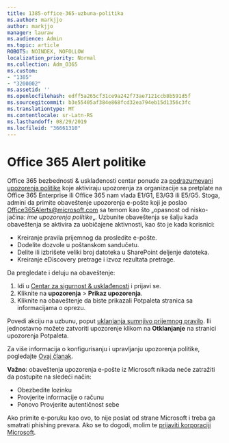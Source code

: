 ```yaml
---
title: 1385-office-365-uzbuna-politika
ms.author: markjjo
author: markjjo
manager: lauraw
ms.audience: Admin
ms.topic: article
ROBOTS: NOINDEX, NOFOLLOW
localization_priority: Normal
ms.collection: Adm_O365
ms.custom:
- "1385"
- "3200002"
ms.assetid: ''
ms.openlocfilehash: edff5a265cf31ce9a242f73ae7121ccb8b591d5f
ms.sourcegitcommit: b3e55405af384e868fcd32ea794eb15d1356c3fc
ms.translationtype: MT
ms.contentlocale: sr-Latn-RS
ms.lasthandoff: 08/29/2019
ms.locfileid: "36661310"
---
```

# <a name="office-365-alert-policies"></a>Office 365 Alert politike

Office 365 bezbednosti & usklađenosti centar ponude za [podrazumevani upozorenja politike](https://docs.microsoft.com/office365/securitycompliance/alert-policies#default-alert-policies) koje aktiviraju upozorenja za organizacije sa pretplate na Office 365 Enterprise ili Office 365 nam vlada E1/G1, E3/G3 ili E5/G5. Stoga, admini da primite obaveštenje upozorenja e-pošte koji je poslao Office365Alerts@microsoft.com sa temom kao što „opasnost od nisko-jačina: *ime upozorenja politike*„. Uzbunite obaveštenja se šalju kada obaveštenja se aktivira za uobičajene aktivnosti, kao što je kada korisnici:

- Kreiranje pravila prijemnog da prosledite e-pošte.
- Dodelite dozvole u poštanskom sandučetu.
- Delite ili izbrišete veliki broj datoteka u SharePoint deljenje datoteka.
- Kreiranje eDiscovery pretrage i izvoz rezultata pretrage.

Da pregledate i deluju na obaveštenje:

1. Idi u [Centar za sigurnost & usklađenosti](https://protection.office.com) i prijavi se.
2. Kliknite na **upozorenja** > **Prikaz upozorenja**.
3. Kliknite na obaveštenje da biste prikazali Potpaleta stranica sa informacijama o oprezu.

Povedi akciju na uzbunu, poput [uklanjanja sumnjivo prijemnog pravilo](https://docs.microsoft.com/office365/securitycompliance/responding-to-a-compromised-email-account). Ili jednostavno možete zatvoriti upozorenje klikom na **Otklanjanje** na stranici upozorenja Potpaleta.

Za više informacija o konfigurisanju i upravljanju upozorenja politike, pogledajte [Ovaj članak](https://docs.microsoft.com/office365/securitycompliance/alert-policies).

**Važno**: obaveštenja upozorenja e-pošte iz Microsoft nikada neće zatražiti da postupite na sledeći način:

- Obezbedite lozinku
- Provjerite informacije o računu
- Ponovo Provjerite autentičnost sebe

Ako primite e-poruku kao ovo, to nije poslat od strane Microsoft i treba ga smatrati phishing prevara. Ako se to dogodi, molim te [prijaviti korporaciji Microsoft](https://docs.microsoft.com/office365/SecurityCompliance/report-junk-email-and-phishing-scams-in-outlook-on-the-web-eop).